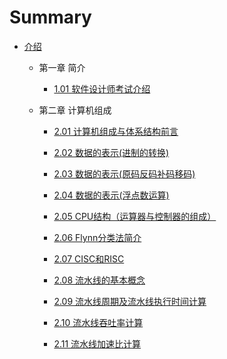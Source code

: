 
# Summary



* [介绍](README.md)
  * 第一章 简介 
    * [1.01  软件设计师考试介绍](1_01.md)

  * 第二章 计算机组成
    * [2.01  计算机组成与体系结构前言](2_01.md)
    
    * [2.02  数据的表示(进制的转换)](2_02.md)
    
    * [2.03  数据的表示(原码反码补码移码)](2_03.md)
    
    * [2.04  数据的表示(浮点数运算)](2_04.md)
    
    * [2.05  CPU结构（运算器与控制器的组成）](2_05.md)
    
    * [2.06  Flynn分类法简介](2_06.md)
    
    * [2.07  CISC和RISC](2_07.md)
    
    * [2.08  流水线的基本概念](2_08.md)
    
    * [2.09 流水线周期及流水线执行时间计算](2_09.md)
    
    * [2.10  流水线吞吐率计算](2_10.md)
    
    * [2.11  流水线加速比计算](2_11.md)
    
      

